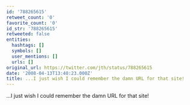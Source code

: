 ```yaml
---
id: '788265615'
retweet_count: '0'
favorite_count: '0'
id_str: '788265615'
retweeted: false
entities:
  hashtags: []
  symbols: []
  user_mentions: []
  urls: []
original_url: https://twitter.com/jth/status/788265615
date: '2008-04-13T13:40:23.000Z'
title: ...I just wish I could remember the damn URL for that site!
---
```


...I just wish I could remember the damn URL for that site!